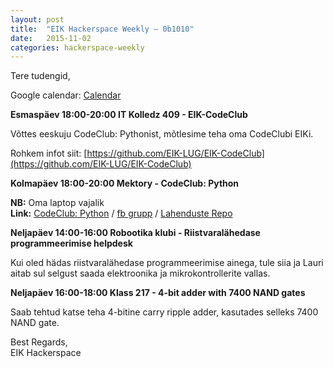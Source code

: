 ```yaml
---
layout: post
title:  "EIK Hackerspace Weekly – 0b1010"
date:   2015-11-02
categories: hackerspace-weekly
---
```


Tere tudengid,

Google calendar: [Calendar](https://www.google.com/calendar/embed?src=c28hbeqbtg3ri59eebm6fp3bto%40group.calendar.google.com&ctz=Europe/Tallinn)

**Esmaspäev 18:00-20:00 IT Kolledz 409 - EIK-CodeClub**

Võttes eeskuju CodeClub: Pythonist, mõtlesime teha oma CodeClubi EIKi.

Rohkem infot siit: [https://github.com/EIK-LUG/EIK-CodeClub](https://github.com/EIK-LUG/EIK-CodeClub)

**Kolmapäev 18:00-20:00 Mektory - CodeClub: Python**

**NB:** Oma laptop vajalik<br>
**Link:** [CodeClub: Python](http://www.ttu.ee/projects/mektory-eng/events-2/introductory-interdisciplinary-courses/) / [fb grupp](https://www.facebook.com/groups/518152608341532/) / [Lahenduste Repo](https://github.com/EIK-LUG/PythonCodeClub)

**Neljapäev 14:00-16:00 Robootika klubi - Riistvaralähedase programmeerimise helpdesk**

Kui oled hädas riistvaralähedase programmeerimise ainega, tule siia ja Lauri aitab sul selgust saada elektroonika ja mikrokontrollerite vallas.

**Neljapäev 16:00-18:00 Klass 217 - 4-bit adder with 7400 NAND gates**

Saab tehtud katse teha 4-bitine carry ripple adder, kasutades selleks 7400 NAND gate.


Best Regards,<br>
EIK Hackerspace
